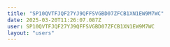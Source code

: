 ```yaml
---
title: "SP10QVTFJQF27YJ9QFFSVGBD07ZFCB1XN1EW9M7WC"
date: 2025-03-20T11:26:07.087Z
user: SP10QVTFJQF27YJ9QFFSVGBD07ZFCB1XN1EW9M7WC
layout: "users"
---
```

    